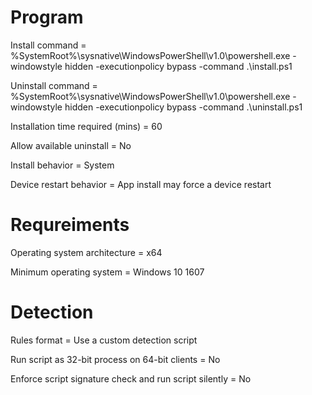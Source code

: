 # Program

Install command = %SystemRoot%\sysnative\WindowsPowerShell\v1.0\powershell.exe -windowstyle hidden -executionpolicy bypass -command .\install.ps1

Uninstall command = %SystemRoot%\sysnative\WindowsPowerShell\v1.0\powershell.exe -windowstyle hidden -executionpolicy bypass -command .\uninstall.ps1

Installation time required (mins) = 60

Allow available uninstall = No

Install behavior = System

Device restart behavior = App install may force a device restart

# Requreiments

Operating system architecture = x64

Minimum operating system = Windows 10 1607

# Detection

Rules format = Use a custom detection script

Run script as 32-bit process on 64-bit clients = No

Enforce script signature check and run script silently = No

